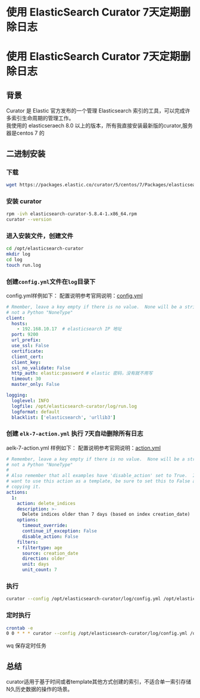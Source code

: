 # 使用 ElasticSearch Curator 7天定期删除日志

# 使用 ElasticSearch Curator 7天定期删除日志
## 背景
Curator 是 Elastic 官方发布的一个管理 Elasticsearch 索引的工具，可以完成许多索引生命周期的管理工作。  
我使用的 elasticseraech 8.0 以上的版本，所有我直接安装最新版的curator,服务器是centos 7 的

## 二进制安装
### 下载
```sh
wget https://packages.elastic.co/curator/5/centos/7/Packages/elasticsearch-curator-5.8.4-1.x86_64.rpm
```
### 安装 curator
```sh
rpm -ivh elasticsearch-curator-5.8.4-1.x86_64.rpm
curator --version
```

### 进入安装文件，创建文件
```sh
cd /opt/elasticsearch-curator
mkdir log
cd log
touch run.log
```

### 创建`config.yml`文件在`log`目录下
config.yml样例如下： 配置说明参考官网说明：[config.yml](https://www.elastic.co/guide/en/elasticsearch/client/curator/8.0/configfile.html)
```yml
# Rmember, leave a key empty if there is no value.  None will be a string,
# not a Python "NoneType"
client:
  hosts: 
    - 192.168.10.17  # elasticsearch IP 地址
  port: 9200
  url_prefix:
  use_ssl: False
  certificate:
  client_cert:
  client_key:
  ssl_no_validate: False
  http_auth: elastic:password # elastic 密码，没有就不用写
  timeout: 30
  master_only: False

logging:
  loglevel: INFO
  logfile: /opt/elasticsearch-curator/log/run.log
  logformat: default
  blacklist: ['elasticsearch', 'urllib3']
```

### 创建 `elk-7-action.yml` 执行 7天自动删除所有日志
aelk-7-action.yml 样例如下： 配置说明参考官网说明：[action.yml](https://www.elastic.co/guide/en/elasticsearch/client/curator/8.0/actionfile.html)
```yml
# Remember, leave a key empty if there is no value.  None will be a string,
# not a Python "NoneType"
#
# Also remember that all examples have 'disable_action' set to True.  If you
# want to use this action as a template, be sure to set this to False after
# copying it.
actions:
  1:
    action: delete_indices
    description: >-
      Delete indices older than 7 days (based on index creation_date)
    options:
      timeout_override:
      continue_if_exception: False
      disable_action: False
    filters:
    - filtertype: age
      source: creation_date 
      direction: older 
      unit: days
      unit_count: 7
```
### 执行
```sh
curator --config /opt/elasticsearch-curator/log/config.yml /opt/elasticsearch-curator/log/elk-7-action.yml
```

### 定时执行
```sh
crontab -e
0 0 * * * curator --config /opt/elasticsearch-curator/log/config.yml /opt/elasticsearch-curator/log/elk-7-action.yml
```
wq 保存定时任务

## 总结
curator适用于基于时间或者template其他方式创建的索引，不适合单一索引存储N久历史数据的操作的场景。
